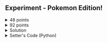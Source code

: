 ## Experiment - Pokemon Edition!

<details closed>
<summary>48 points</summary>

First, some prep work.  Consider each of the $171$ possible type combinations that a Pokemon could have.  For each such combination, attack it with all $18$ types, and record the type effectiveness of each attacking type against that type combination.  Let's call this set of type effectiveness responses the **fingerprint** of a type combination (you can check that all type combiantions yield distinct fingerprints).

Now, for each test case, attack the mystery Pokemon with all $18$ types, and record the judge's response for the type effectiveness of each attack---this is the fingerprint of the mystery Pokemon!  The answer will be the type combination in our database that bears this same fingerprint.

</details>

<details closed>
<summary>92 points</summary>

We don't need to attack with all $18$ types.  We just need to choose some subset of attacking types such that every possible type combination gives a distinct set of fingerprints, if we restrict ourselves to only attacking with those types.  Let's call such a subset _discriminating_.

How do we find a discriminating subset?  Well, don't try to work it out by hand.  You have a computer, so use it!
- Consider all $1$-element subsets of the attacking types.  Then, all $2$-element subsets, and then the $3$-element subsets, and so on.
- For each one, generate the fingerprints of all $171$ type combinations.
- If all fingerprints are distinct, then you have a discriminating subset!

This exhaustive search will show that the smallest discriminating subsets have $7$ elements in them.  For example, you can verify that `Fighting Flying Poison Ghost Steel Electric Fairy` works.  This is enough to get us $92$ points!

</details>

<details closed>
<summary>Solution</summary>

The $92$ point solution reveals a key insight.  If we always use the same fixed attack queries, then we will need at most $7$ attacks to discriminate between each possible type combination.  So, if we are to improve on that in any way, we must leverage the interactive nature of our problem and have our logic **adapt**.  When deciding on the next attack query, we should also take into account the _previous_ judge responses.

Many heuristic solutions will be able to pass, which use some kind of rule of thumb to determine what move to make at each next step.  For example, a minimax algorithm could work, or some other algorithm which assigns scores or weights to different types.

This solution sketch will detail a complete exhaustive brute force solution.  The benefit of this approach is that we can definitively _prove_ that $5$ queries is always going to be enough (because we checked everything!).

What we want is something like a _flowchart_.
- The flowchart begins with us in a box that contains some type that we should attack with.
- Attack the mystery Pokemon with that type, and receive a response from the judge.  The response can be one of $6$ different results.
- Six outgoing arrows branch out from the box that we are on, with each arrow labeled with a type effectiveness result.  Each arrow then leads to some other box in the flowchart.
- Follow the arrow that matches the response given by the judge, leading us to another box.
  - If we were led to a box that also contains a type and has six outgoing arrows that branch out to other boxes, then we repeat these steps.
  - Or, if the box has no outgoing arrows, then we are done, and the value in the box is our final answer.

Here is how we can create such a flowchart.  Let's define the following.
- Let `candidates` be a list of type combinations that makes up our search space, i.e. we are sure that the answer is _something_ in this list.  Of course, before any queries have been made, `candidates` contains all $171$ type combinations.  But as we get more information from queries, we can keep narrowing and narrowing our search space until it only contains one element (which we are then sure is the answer).
- Let the function `generate_decision_tree(candidates, q)` attempt to generate a flowchart that discriminates between all type combinations in `candidates`, using **only** at most $q$ queries.  
  - If such a flowchart does not exist, it returns `None` instead.

Now, how does `generate_decision_tree(candidates, q)` work?
- First, we should decide what value to put in our starting box.
  - If `candidates` is empty, then no type combination would yield this series of responses.
    - If we arrived here, then the judge must have been mistaken or lying.
  - If `candidates` only contains one element, then we can make this a "final answer" box and stop, because we know the final answer must be that one element left in the search space.
  - If `candidate` has at least two items, and `q = 0`, then the answer is `None`, because we would have needed at least one query to discriminate between the two type combinations in our search space.
  - Otherwise, we are going to attack the mystery Pokemon, and the value in this box will be the attacking type.
- But what type should we attack with?  Try all possible attacking types!
  - Consider some type `attacking_type`.
    - For each type combination in `candidates`, consider what would happen if it would be attacked with `attacking_type`.
    - There are six possible type effectiveness results.  We can _partition_ `candidates` into six smaller lists, where we group together all the types that have the same type effectiveness result from `attacking_type`.
    - The _actual_ response of the judge would tell us which of these six lists contains the true answer.
      - If, for example, the judge answers `1`, then we throw away all the elements of `candidates` except for those in the `1` partition.
      - We are now stuck with a recursive subproblem---we need to discriminate between all the elements in this partition, using $q-1$ queries.
  - In summary, do the following for each possible `attacking_type`.
    - Partition all type combinations in `candidates` into six groups, depending on the type effectiveness if that type combination is hit by `attacking_type`.
    - Recursively call `generate_decision_tree(partition, q-1)` on each of the six partitions.
      - If _all_ of these calls were successful, then this is good!
      - Put `attacking_type` in the box, and let the arrows from this box leads to the flowcharts generated by each of the partitions.
  - If this step failed for all possible `attacking_type`, then return `None`, because this must be impossible.

An exhaustive search is feasible because we only need to explore $18 \times 18 \times 18 \times 18 \times 18 \approx 1.9 \times 10^6$ different possibilities (and it only goes this deep because we immediately cut off any solutions that try to do more than $5$ attack queries).  The amount of work done for the partitioning in each of these possibilities is roughly $\mathcal{O}(|\text{candidates}|)$, but note that $|\text{candidates}| \leq 171$, and in many cases it's probably going to be a lot smaller than that.  Since $18^5 \times 171 \approx 3.2 \times 10^8$, our exhaustive search should definitely finish within the generous 10 second Time Limit.

For a bonus optimization, rather than maintaining an integer `q` (for the number of queries left), we can have some set called `used_attacks` as an argument instead.  If we track which attacks we've already used in a previous query on this branch, then we can avoid checking duplicate attacks.  The number of possibilities becomes only $18 \times 17 \times 16 \times 15 \times 14 \approx 10^6$, which should roughly halve our program's running time!

The nice thing about this approach is that **we only have to generate the flowchart once**, at the start of the program.  After that, we answer every query by just following the instructions in the flowchart that we created.

<details closed>
<summary>Unnecessary Optimization</summary>

Recall that we said that we can answer queries at lightning speed because we only need to generate the flowchart _once_.  Then, we can recycle it and use that same flowchart to answer all the queries.

But every time we run our program, we will always end up generating the same flowchart each time anyway.  So... what if you generate the flowchart _on a completely separate program_.  Then, serialize the created flowchart into a string so that it can be **hard-coded** into your submission!

We are cheating by making it so that the expensive exhaustive search is not counted towards the Time Limit in the online judge.  Instead, all our program has to do is parse the hard-coded flowchart, and then proceed to answer all the queries.

With this approach, even a not-that-optimized Python solution can answer all $980$ test cases in less than $200$ milliseconds.

The author thought that this solution, while funny, was a bit much to ask for.  Thus, the time limit was set to an incredibly lenient $10$ seconds.

</details>

</details>

<details closed>
<summary>Setter's Code (Python)</summary>

```py
from functools import reduce
from itertools import chain, combinations

raw_all_pkmn_types = 'Normal Fighting Flying Poison Ground Rock Bug Ghost Steel Fire Water Grass Electric Psychic Ice Dragon Dark Fairy'
raw_matchup_table = '''
1	1	1	1	1	0.5	1	0	0.5	1	1	1	1	1	1	1	1	1
2	1	0.5	0.5	1	2	0.5	0	2	1	1	1	1	0.5	2	1	2	0.5
1	2	1	1	1	0.5	2	1	0.5	1	1	2	0.5	1	1	1	1	1
1	1	1	0.5	0.5	0.5	1	0.5	0	1	1	2	1	1	1	1	1	2
1	1	0	2	1	2	0.5	1	2	2	1	0.5	2	1	1	1	1	1
1	0.5	2	1	0.5	1	2	1	0.5	2	1	1	1	1	2	1	1	1
1	0.5	0.5	0.5	1	1	1	0.5	0.5	0.5	1	2	1	2	1	1	2	0.5
0	1	1	1	1	1	1	2	1	1	1	1	1	2	1	1	0.5	1
1	1	1	1	1	2	1	1	0.5	0.5	0.5	1	0.5	1	2	1	1	2
1	1	1	1	1	0.5	2	1	2	0.5	0.5	2	1	1	2	0.5	1	1
1	1	1	1	2	2	1	1	1	2	0.5	0.5	1	1	1	0.5	1	1
1	1	0.5	0.5	2	2	0.5	1	0.5	0.5	2	0.5	1	1	1	0.5	1	1
1	1	2	1	0	1	1	1	1	1	2	0.5	0.5	1	1	0.5	1	1
1	2	1	2	1	1	1	1	0.5	1	1	1	1	0.5	1	1	0	1
1	1	2	1	2	1	1	1	0.5	0.5	0.5	2	1	1	0.5	2	1	1
1	1	1	1	1	1	1	1	0.5	1	1	1	1	1	1	2	1	0
1	0.5	1	1	1	1	1	2	1	1	1	1	1	2	1	1	0.5	0.5
1	2	1	0.5	1	1	1	1	0.5	0.5	1	1	1	1	1	2	2	1
'''

all_pkmn_types = raw_all_pkmn_types.split()
matchup_table = [
    [
        float(matchup)
        for matchup in row.split()
    ]
    for row in raw_matchup_table.strip().split('\n')
]

get_type_index = {
    pkmn_type: i
    for i, pkmn_type in enumerate(all_pkmn_types)
}

class Pokemon:
    # In Python 3.9+, just use "list" for type annotations
    #  without needing to import "List" from typing
    from typing import List
    types: List[str]

    def __init__(self, types: List[str]):
        self.types = sorted(types)

    def attacked_by(self, attacking_type: str) -> float:
        return reduce(
            lambda x, y: x*y,
            (
                matchup_table[get_type_index[attacking_type]][get_type_index[defending_type]]
                for defending_type in self.types
            )
        )

    def output_types(self) -> str:
        return '/'.join(self.types)

all_pkmn_type_combos = [
    Pokemon(pkmn_types)
    for pkmn_types in chain(*(
        combinations(all_pkmn_types, k)
        for k in [1, 2]
    ))
]

possible_results = [4, 2, 1, 0.5, 0.25, 0]

'''
This returns None if no decision tree exists which can 
 discriminate between all candidates, using the
 remaining number of queries
'''
MAGIC_LIMIT = 5
def generate_decision_tree(candidates, used_attacks):
    if len(candidates) == 0:
        return ({}, 'Liar!')  # No solution
    if len(candidates) == 1:
        return ({}, candidates[0].output_types())
    if len(used_attacks) == MAGIC_LIMIT:
        return None
    
    for attacking_type in all_pkmn_types:
        if attacking_type not in used_attacks:
            partitions = {
                result: []
                for result in possible_results
            }
            for pkmn in candidates:
                partitions[pkmn.attacked_by(attacking_type)].append(pkmn)

            decision_branches = {
                result: generate_decision_tree(
                    partition,
                    used_attacks | {attacking_type}
                )
                for result, partition in partitions.items()
            }

            if all(
                branch is not None
                for branch in decision_branches.values()
            ):
                return (decision_branches, attacking_type)
            
    return None
    
decision_tree, initial_attack = generate_decision_tree(all_pkmn_type_combos, set())

def query(attacking_type):
    print(f'ATTACK {attacking_type}', flush=True)
    return float(input())

for _ in range(int(input())):
    current_node, current_query_type = decision_tree, initial_attack
    while current_node != {}:
        current_node, current_query_type = current_node[query(current_query_type)]
    
    print(f'ANSWER {current_query_type}')
    assert(input() == 'YES')

```

</details>
